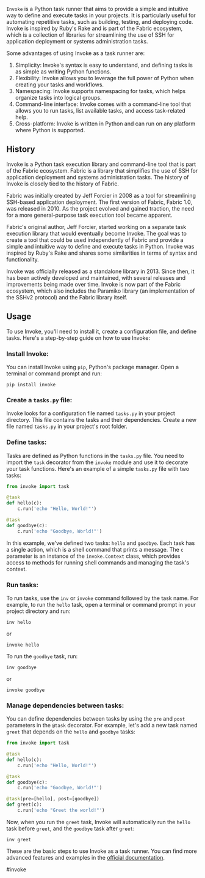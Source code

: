 
`Invoke` is a Python task runner that aims to provide a simple and intuitive way to define and execute tasks in your projects. It is particularly useful for automating repetitive tasks, such as building, testing, and deploying code. Invoke is inspired by Ruby's Rake and is part of the Fabric ecosystem, which is a collection of libraries for streamlining the use of SSH for application deployment or systems administration tasks.

Some advantages of using Invoke as a task runner are:

1.  Simplicity: Invoke's syntax is easy to understand, and defining tasks is as simple as writing Python functions.
2.  Flexibility: Invoke allows you to leverage the full power of Python when creating your tasks and workflows.
3.  Namespacing: Invoke supports namespacing for tasks, which helps organize tasks into logical groups.
4.  Command-line interface: Invoke comes with a command-line tool that allows you to run tasks, list available tasks, and access task-related help.
5.  Cross-platform: Invoke is written in Python and can run on any platform where Python is supported.

## History

Invoke is a Python task execution library and command-line tool that is part of the Fabric ecosystem. Fabric is a library that simplifies the use of SSH for application deployment and systems administration tasks. The history of Invoke is closely tied to the history of Fabric.

Fabric was initially created by Jeff Forcier in 2008 as a tool for streamlining SSH-based application deployment. The first version of Fabric, Fabric 1.0, was released in 2010. As the project evolved and gained traction, the need for a more general-purpose task execution tool became apparent.

Fabric's original author, Jeff Forcier, started working on a separate task execution library that would eventually become Invoke. The goal was to create a tool that could be used independently of Fabric and provide a simple and intuitive way to define and execute tasks in Python. Invoke was inspired by Ruby's Rake and shares some similarities in terms of syntax and functionality.

Invoke was officially released as a standalone library in 2013. Since then, it has been actively developed and maintained, with several releases and improvements being made over time. Invoke is now part of the Fabric ecosystem, which also includes the Paramiko library (an implementation of the SSHv2 protocol) and the Fabric library itself.

## Usage

To use Invoke, you'll need to install it, create a configuration file, and define tasks. Here's a step-by-step guide on how to use Invoke:

### Install Invoke:

You can install Invoke using `pip`, Python's package manager. Open a terminal or command prompt and run:

```
pip install invoke
```

### Create a `tasks.py` file:

Invoke looks for a configuration file named `tasks.py` in your project directory. This file contains the tasks and their dependencies. Create a new file named `tasks.py` in your project's root folder.

### Define tasks:

Tasks are defined as Python functions in the `tasks.py` file. You need to import the `task` decorator from the `invoke` module and use it to decorate your task functions. Here's an example of a simple `tasks.py` file with two tasks:

```python
from invoke import task

@task
def hello(c):
    c.run('echo "Hello, World!"')

@task
def goodbye(c):
    c.run('echo "Goodbye, World!"')
```

In this example, we've defined two tasks: `hello` and `goodbye`. Each task has a single action, which is a shell command that prints a message. The `c` parameter is an instance of the `invoke.Context` class, which provides access to methods for running shell commands and managing the task's context.

### Run tasks:

To run tasks, use the `inv` or `invoke` command followed by the task name. For example, to run the `hello` task, open a terminal or command prompt in your project directory and run:

```
inv hello
```

or

```
invoke hello
```

To run the `goodbye` task, run:

```
inv goodbye
```

or

```
invoke goodbye
```

### Manage dependencies between tasks:

You can define dependencies between tasks by using the `pre` and `post` parameters in the `@task` decorator. For example, let's add a new task named `greet` that depends on the `hello` and `goodbye` tasks:

```python
from invoke import task

@task
def hello(c):
    c.run('echo "Hello, World!"')

@task
def goodbye(c):
    c.run('echo "Goodbye, World!"')

@task(pre=[hello], post=[goodbye])
def greet(c):
    c.run('echo "Greet the world!"')
```

Now, when you run the `greet` task, Invoke will automatically run the `hello` task before `greet`, and the `goodbye` task after `greet`:

```
inv greet
```

These are the basic steps to use Invoke as a task runner. You can find more advanced features and examples in the [official documentation](http://www.pyinvoke.org/).

<!-- Keywords -->
#invoke
<!-- /Keywords -->
